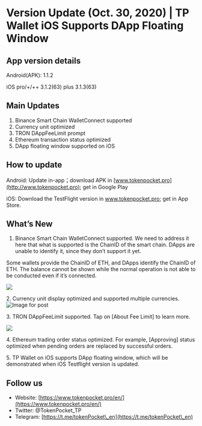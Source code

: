 # Version Update (Oct. 30, 2020) | TP Wallet iOS Supports DApp Floating Window

## App version details <a href="#82df" id="82df"></a>

Android(APK): 1.1.2

iOS pro/+/++ 3.1.2(63) plus 3.1.3(63)

## Main Updates <a href="#1448" id="1448"></a>

1. Binance Smart Chain WalletConnect supported
2. Currency unit optimized
3. TRON DAppFeeLimit prompt
4. Ethereum transaction status optimized
5. DApp floating window supported on iOS

## How to update <a href="#2150" id="2150"></a>

Android: Update in-app；download APK in [www.tokenpocket.pro](http://www.tokenpocket.pro); get in Google Play

iOS: Download the TestFlight version in www.tokenpocket.pro; get in App Store.

## What’s New <a href="#0567" id="0567"></a>

1. Binance Smart Chain WalletConnect supported. We need to address it here that what is supported is the ChainID of the smart chain. DApps are unable to identify it, since they don’t support it yet.

Some wallets provide the ChainID of ETH, and DApps identify the ChainID of ETH. The balance cannot be shown while the normal operation is not able to be conducted even if it’s connected.

![](https://miro.medium.com/max/1238/0\*oAxHPLbIM4iIXPdL.png)

2\. Currency unit display optimized and supported multiple currencies.![Image for post](https://miro.medium.com/max/800/1\*lnxSFZ83G9X-dyYbNmvJHQ.png)

3\. TRON DAppFeeLimit supported. Tap on \[About Fee Limit] to learn more.

![](https://miro.medium.com/max/1223/0\*6qxScXNxc-4UfiTM.png)

4\. Ethereum trading order status optimized. For example, \[Approving] status optimized when pending orders are replaced by successful orders.

5\. TP Wallet on iOS supports DApp floating window, which will be demonstrated when iOS Testflight version is updated.

## Follow us <a href="#8b87" id="8b87"></a>

* Website: [https://www.tokenpocket.pro/en/](https://www.tokenpocket.pro/en/)
* Twitter: @TokenPocket\_TP
* Telegram: [https://t.me/tokenPocket\_en](https://t.me/tokenPocket\_en)
